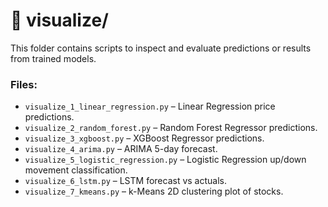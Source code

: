 # 📂 visualize/

This folder contains scripts to inspect and evaluate predictions or results from trained models.

### Files:
- `visualize_1_linear_regression.py` – Linear Regression price predictions.
- `visualize_2_random_forest.py` – Random Forest Regressor predictions.
- `visualize_3_xgboost.py` – XGBoost Regressor predictions.
- `visualize_4_arima.py` – ARIMA 5-day forecast.
- `visualize_5_logistic_regression.py` – Logistic Regression up/down movement classification.
- `visualize_6_lstm.py` – LSTM forecast vs actuals.
- `visualize_7_kmeans.py` – k-Means 2D clustering plot of stocks.